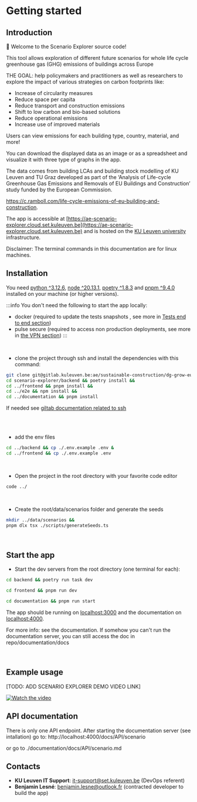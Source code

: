# Getting started

## Introduction

🚀 Welcome to the Scenario Explorer source code!

This tool allows exploration of different future scenarios for whole life cycle greenhouse gas (GHG) emissions of buildings across Europe

THE GOAL: help policymakers and practitioners as well as researchers to explore the impact of various strategies on carbon footprints like:

- Increase of circularity measures
- Reduce space per capita
- Reduce transport and construction emissions
- Shift to low carbon and bio-based solutions
- Reduce operational emissions
- Increase use of improved materials

Users can view emissions for each building type, country, material, and more!

You can download the displayed data as an image or as a spreadsheet and visualize it with three type of graphs in the app.

The data comes from building LCAs and building stock modelling of KU Leuven and TU Graz developed as part of the ‘Analysis of Life-cycle Greenhouse Gas Emissions and Removals of EU Buildings and Construction’ study funded by the European Commission.

https://c.ramboll.com/life-cycle-emissions-of-eu-building-and-construction.

The app is accessible at [https://ae-scenario-explorer.cloud.set.kuleuven.be](https://ae-scenario-explorer.cloud.set.kuleuven.be) and is hosted on the [KU Leuven university](https://architectuur.kuleuven.be/architectural-engineering) infrastructure.

Disclaimer: The terminal commands in this documentation are for linux machines.

## Installation

You need [python ^3.12.6](https://www.python.org/downloads/), [node ^20.13.1](https://nodejs.org/en/download/package-manager), [poetry ^1.8.3](https://python-poetry.org/docs/) and [pnpm ^9.4.0](https://pnpm.io/installation#using-other-package-managers) installed on your machine (or higher versions).

:::info
You don't need the following to start the app locally:

- docker (required to update the tests snapshots , see more in [Tests end to end section](./Guides/Tests/end-to-end.md))
- pulse secure (required to access non production deployments, see more in [the VPN section](./Guides/How-to-setup-the-VPN.md))
  :::

<br/>

- clone the project through ssh and install the dependencies with this command:

```bash
git clone git@gitlab.kuleuven.be:ae/sustainable-construction/dg-grow-eu-scenariotool/scenario-explorer.git &&
cd scenario-explorer/backend && poetry install &&
cd ../frontend && pnpm install &&
cd ../e2e && npm install &&
cd ../documentation && pnpm install
```

If needed see [giltab documentation related to ssh](https://docs.gitlab.com/ee/user/ssh.html)

<br/>
<br/>

- add the env files

```bash
cd ../backend && cp ./.env.example .env &
cd ../frontend && cp ./.env.example .env
```

<br/>

- Open the project in the root directory with your favorite code editor

```bash
code ../
```

<br/>

- Create the root/data/scenarios folder and generate the seeds

```bash
mkdir ../data/scenarios &&
pnpm dlx tsx ./scripts/generateSeeds.ts
```

<br/>

## Start the app

- Start the dev servers from the root directory (one terminal for each):

```bash
cd backend && poetry run task dev
```

```bash
cd frontend && pnpm run dev
```

```bash
cd documentation && pnpm run start
```

The app should be running on [localhost:3000](http://localhost:3000) and the documentation on [localhost:4000](http://localhost:4000).

For more info: see the documentation.
If somehow you can't run the documentation server, you can still access the doc in repo/documentation/docs

<br/>

## Example usage

[TODO: ADD SCENARIO EXPLORER DEMO VIDEO LINK]

[![Watch the video](https://img.youtube.com/vi/VIDEO_ID/0.jpg)](https://www.youtube.com/watch?v=VIDEO_ID)

## API documentation

There is only one API endpoint. After starting the documentation server (see intallation) go to: http://localhost:4000/docs/API/scenario

or go to ./documentation/docs/API/scenario.md

## Contacts

- **KU Leuven IT Support**: it-support@set.kuleuven.be (DevOps referent)
- **Benjamin Lesné**: benjamin.lesne@outlook.fr (contracted developer to build the app)
